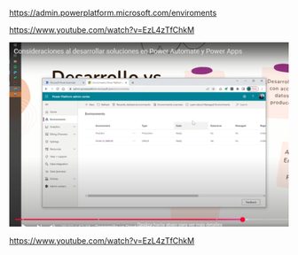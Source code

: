 https://admin.powerplatform.microsoft.com/enviroments

https://www.youtube.com/watch?v=EzL4zTfChkM

![1755764634603](image/ambientes/1755764634603.png)

https://www.youtube.com/watch?v=EzL4zTfChkM
